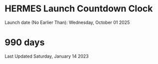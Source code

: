# HERMES Launch Countdown Clock

Launch date (No Earlier Than): Wednesday, October 01 2025
# 990 days

Last Updated Saturday, January 14 2023
